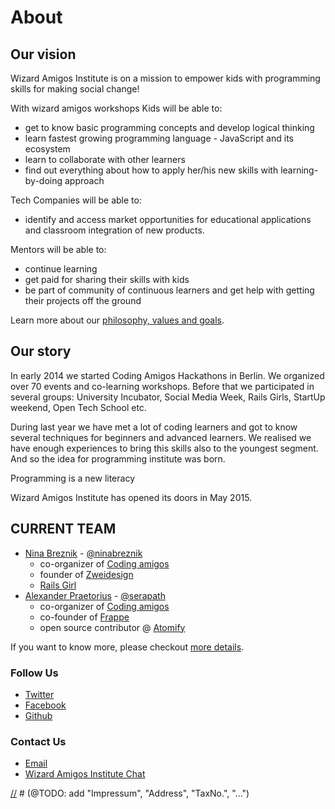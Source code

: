 [//]: # (@TODO - make this file nice)

# About 

## Our vision
Wizard Amigos Institute is on a mission to empower kids with programming skills for making social change! 

With wizard amigos workshops
Kids will be able to:
- get to know basic programming concepts and develop logical thinking
- learn fastest growing programming language - JavaScript and its ecosystem
- learn to collaborate with other learners
- find out everything about how to apply her/his new skills with learning-by-doing approach

Tech Companies will be able to:
- identify and access market opportunities for educational applications and classroom integration of new products.

Mentors will be able to:
- continue learning 
- get paid for sharing their skills with kids
- be part of community of continuous learners and get help with getting their projects off the ground

Learn more about our [philosophy, values and goals](https://github.com/wizardamigosinstitute/organization/blob/master/CONTENT/manifest.markdown).

## Our story
In early 2014 we started Coding Amigos Hackathons in Berlin. We organized over 70 events and co-learning workshops. Before that we participated in several groups: University Incubator, Social Media Week, Rails Girls, StartUp weekend, Open Tech School etc.

During last year we have met a lot of coding learners and got to know several techniques for beginners and advanced learners. We realised we have enough experiences to bring this skills also to the youngest segment. And so the idea for programming institute was born.

Programming is a new literacy

Wizard Amigos Institute has opened its doors in May 2015.

## CURRENT TEAM
* [Nina Breznik](https://github.com/ninabreznik) - [@ninabreznik](https://twitter.com/ninabreznik)
  * co-organizer of [Coding amigos](http://www.meetup.com/CodingAmigos/)
  * founder of [Zweidesign](http://zweidesign.co/)
  * [Rails Girl](http://railsgirlsberlin.de/)
* [Alexander Praetorius](https://github.com/serapath) - [@serapath](https://twitter.com/serapath)
  * co-organizer of [Coding amigos](http://www.meetup.com/CodingAmigos/)
  * co-founder of [Frappe](http://frappe-rheinmain.de/)
  * open source contributor @ [Atomify](https://github.com/atomify/atomify)

If you want to know more, please checkout
[more details](https://github.com/wizardamigosinstitute/organisation/blob/master/README.md).

### Follow Us
* [Twitter](https://twitter.com/wizardamigos)
* [Facebook](https://www.facebook.com/wizardamigos)
* [Github](https://github.com/wizardamigosinstitute)

### Contact Us
* [Email](mailto:wizard@amigos.institute)
* [Wizard Amigos Institute Chat](https://gitter.im/wizardamigosinstitute/chat)

[//] # (@TODO: add "Impressum", "Address", "TaxNo.", "...")
